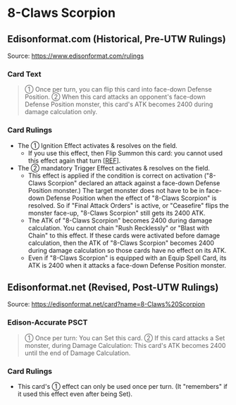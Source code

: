 # 8-Claws Scorpion

## Edisonformat.com (Historical, Pre-UTW Rulings)

Source: https://www.edisonformat.com/rulings

### Card Text

> ① Once per turn, you can flip this card into face-down Defense Position. ② When this card attacks an opponent's face-down Defense Position monster, this card's ATK becomes 2400 during damage calculation only.

### Card Rulings

*   The ① Ignition Effect activates & resolves on the field.
    *   If you use this effect, then Flip Summon this card: you cannot used this effect again that turn \[[REF](https://www.edisonformat.com/home/basic-strategy-flip-flop-fundamentals)\].
*   The ② mandatory Trigger Effect activates & resolves on the field.
    *   This effect is applied if the condition is correct on activation ("8-Claws Scorpion" declared an attack against a face-down Defense Position monster.) The target monster does not have to be in face-down Defense Position when the effect of "8-Claws Scorpion" is resolved. So if "Final Attack Orders" is active, or "Ceasefire" flips the monster face-up, "8-Claws Scorpion" still gets its 2400 ATK.
    *   The ATK of "8-Claws Scorpion" becomes 2400 during damage calculation. You cannot chain "Rush Recklessly" or "Blast with Chain" to this effect. If these cards were activated before damage calculation, then the ATK of "8-Claws Scorpion" becomes 2400 during damage calculation so those cards have no effect on its ATK.
    *   Even if "8-Claws Scorpion" is equipped with an Equip Spell Card, its ATK is 2400 when it attacks a face-down Defense Position monster.

## Edisonformat.net (Revised, Post-UTW Rulings)

Source: https://edisonformat.net/card?name=8-Claws%20Scorpion

### Edison-Accurate PSCT

> ① Once per turn: You can Set this card.
> ② If this card attacks a Set monster, during Damage Calculation:
> This card's ATK becomes 2400 until the end of Damage Calculation.

### Card Rulings

*   This card's ① effect can only be used once per turn.
(It "remembers" if it used this effect even after being Set).
            